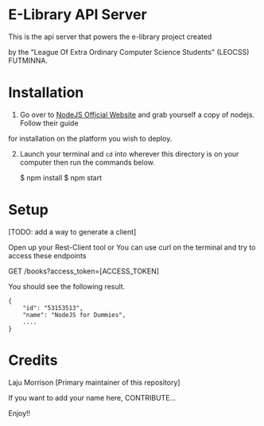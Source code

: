 E-Library API Server
==========================

This is the api server that powers the e-library project created

by the "League Of Extra Ordinary Computer Science Students" (LEOCSS) FUTMINNA.

Installation
================

1. Go over to [NodeJS Official Website](http://nodejs.org) and grab yourself a copy of nodejs. Follow their guide

for installation on the platform you wish to deploy.

2. Launch your terminal and `cd` into wherever this directory is on your computer then run the commands below.

    $ npm install
    $ npm start

Setup
=============

[TODO: add a way to generate a client]

Open up your Rest-Client tool or You can use curl on the terminal and try to access these endpoints

GET /books?access_token=[ACCESS_TOKEN]

You should see the following result.

    {
        "id": "53153513",
        "name": "NodeJS for Dummies",
        ....
    }

Credits
==================

Laju Morrison [Primary maintainer of this repository]

If you want to add your name here, CONTRIBUTE...

Enjoy!!